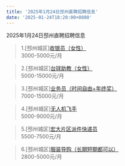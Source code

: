```yaml
---
title: '2025年1月24日邳州直聘招聘信息'
date: '2025-01-24T18:20:00+0800'
---
```

2025年1月24日邳州直聘招聘信息
<!--more-->
>1.[邳州城区][收银员（女性）](https://www.pizhouzhipin.com/job/38710)<br>
>3000-5000元/月

>2.[邳州城区][台球助教（女性）](https://www.pizhouzhipin.com/job/38709)<br>
>5000-15000元/月

>3.[邳州城区][业务员（时间自由+年终奖）](https://www.pizhouzhipin.com/job/38950)<br>
>7000-15000元/月

>4.[邳州城区][无人机飞手](https://www.pizhouzhipin.com/job/39008)<br>
>5000-9000元/月

>5.[邳州城区][宏大片区派件快递员](https://www.pizhouzhipin.com/job/35466)<br>
>5500-7500元/月

>6.[邳州城区][服装导购（长期短期都可以）](https://www.pizhouzhipin.com/job/32834)<br>
>2800-5000元/月

